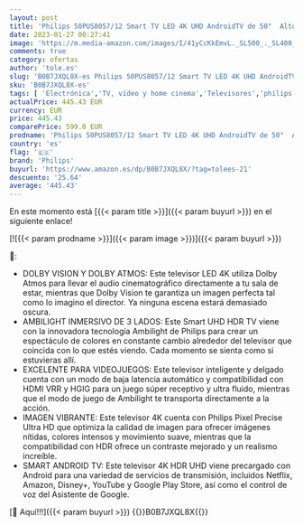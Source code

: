 ```yaml
---
layout: post
title: 'Philips 50PUS8057/12 Smart TV LED 4K UHD AndroidTV de 50"  Alto Rango Dinámico  HDR   Dolby Atmos  Imagen y Sonido Cinemáticos  Diseño Delgado  60 Hz  Ambilight de 3 Lados  Asistente de Google  2022'
date: 2023-01-27 00:27:41
image: 'https://m.media-amazon.com/images/I/41yCcKkEmvL._SL500_._SL400_.jpg'
comments: true
category: ofertas
author: 'tole.es'
slug: 'B0B7JXQL8X-es Philips 50PUS8057/12 Smart TV LED 4K UHD AndroidTV de 50"...'
sku: 'B0B7JXQL8X-es'
tags: [ 'Electrónica','TV, vídeo y home cinema','Televisores','philips','smart','tv','🇪🇸', ]
actualPrice: 445.43 EUR
currency: EUR
price: 445.43
comparePrice: 599.0 EUR
prodname: 'Philips 50PUS8057/12 Smart TV LED 4K UHD AndroidTV de 50"  Alto Rango Dinámico  HDR   Dolby Atmos  Imagen y Sonido Cinemáticos  Diseño Delgado  60 Hz  Ambilight de 3 Lados  Asistente de Google  2022'
country: 'es'
flag: '🇪🇸'
brand: 'Philips'
buyurl: 'https://www.amazon.es/dp/B0B7JXQL8X/?tag=tolees-21'
descuento: '25.64'
average: '445.43'
---
```


En este momento está [{{< param title >}}]({{< param buyurl >}}) en el siguiente enlace!

[![{{< param prodname >}}]({{< param image >}})]({{< param buyurl >}})

🔎:

- DOLBY VISION Y DOLBY ATMOS: Este televisor LED 4K utiliza Dolby Atmos para llevar el audio cinematográfico directamente a tu sala de estar, mientras que Dolby Vision te garantiza un imagen perfecta tal como lo imagino el director. Ya ninguna escena estará demasiado oscura.
- AMBILIGHT INMERSIVO DE 3 LADOS: Este Smart UHD HDR TV viene con la innovadora tecnología Ambilight de Philips para crear un espectáculo de colores en constante cambio alrededor del televisor que coincida con lo que estés viendo. Cada momento se sienta como si estuvieras allí.
- EXCELENTE PARA VIDEOJUEGOS: Este televisor inteligente y delgado cuenta con un modo de baja latencia automático y compatibilidad con HDMI VRR y HGIG para un juego súper receptivo y ultra fluido, mientras que el modo de juego de Ambilight te transporta directamente a la acción.
- IMAGEN VIBRANTE: Este televisor 4K cuenta con Philips Pixel Precise Ultra HD que optimiza la calidad de imagen para ofrecer imágenes nítidas, colores intensos y movimiento suave, mientras que la compatibilidad con HDR ofrece un contraste mejorado y un realismo increíble.
- SMART ANDROID TV: Este televisor 4K HDR UHD viene precargado con Android para una variedad de servicios de transmisión, incluidos Netflix, Amazon, Disney+, YouTube y Google Play Store, así como el control de voz del Asistente de Google.

[🛒 Aquí!!!]({{< param buyurl >}})
{{<world>}}B0B7JXQL8X{{</world>}}
